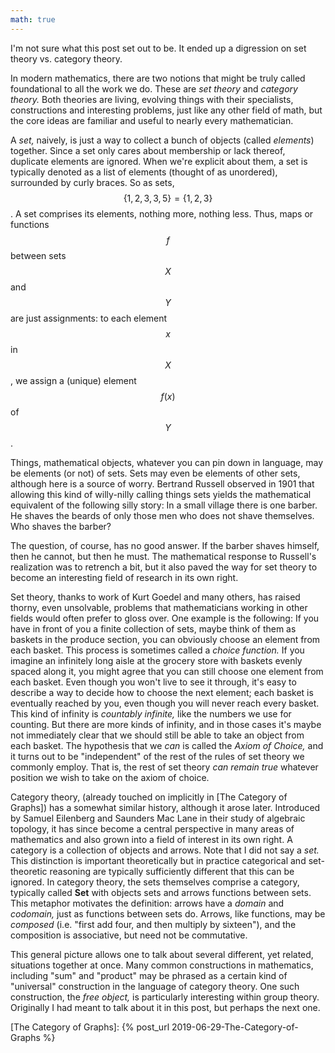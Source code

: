 ```yaml
---
math: true
---
```

I'm not sure what this post set out to be. It ended up a digression
on set theory vs. category theory.

In modern mathematics, there are two notions that might be truly called 
foundational to all the work we do. These are *set theory* and *category theory.*
Both theories are living, evolving things with their specialists, constructions
and interesting problems, just like any other field of math, 
but the core ideas are familiar and useful to nearly every mathematician.

A *set,* naively, is just a way to collect a bunch of objects (called *elements*)
together. Since a set only cares about membership or lack thereof, duplicate
elements are ignored. When we're explicit about them, a set is typically
denoted as a list of elements (thought of as unordered), surrounded by curly braces.
So as sets, $$\{1,2,3,3,5\} = \{1,2,3\}$$. A set comprises its elements, nothing more,
nothing less. Thus, maps or functions $$f$$ between sets $$X$$ and $$Y$$ are just
assignments: to each element $$x$$ in $$X$$, we assign a (unique) element $$f(x)$$
of $$Y$$. 

Things, mathematical objects, whatever you can pin down in language,
may be elements (or not) of sets. Sets may even be elements of other sets, although
here is a source of worry. Bertrand Russell observed in 1901 that allowing this
kind of willy-nilly calling things sets yields the mathematical equivalent of the
following silly story: In a small village there is one barber. He shaves the
beards of only those men who does not shave themselves. Who shaves the barber?

The question, of course, has no good answer. If the barber shaves himself, then
he cannot, but then he must. The mathematical response to Russell's realization
was to retrench a bit, but it also paved the way for set theory to become an 
interesting field of research in its own right.

Set theory, thanks to work of Kurt Goedel and many others, has raised thorny,
even unsolvable, problems that mathematicians working in other fields would often
prefer to gloss over. One example is the following: If you have in front of you
a finite collection of sets, maybe think of them as baskets in the produce section,
you can obviously choose an element from each basket. This process is sometimes
called a *choice function.* If you imagine an infinitely long aisle at the grocery
store with baskets evenly spaced along it, you might agree that you can still
choose one element from each basket. Even though you won't live to see it
through, it's easy to describe a way to decide how to choose the next element;
each basket is eventually reached by you, even though you will never reach 
every basket. This kind of infinity is *countably infinite,* like the numbers
we use for counting. But there are more kinds of infinity, and in those cases
it's maybe not immediately clear that we should still be able to take an object from
each basket. The hypothesis that we *can* is called the *Axiom of Choice,* and it
turns out to be "independent" of the rest of the rules of set theory we commonly employ.
That is, the rest of set theory *can remain true* whatever position we wish to take on
the axiom of choice.

Category theory, (already touched on implicitly in [The Category of Graphs]) has
a somewhat similar history, although it arose later. Introduced by Samuel Eilenberg
and Saunders Mac Lane in their study of algebraic topology, it has since become
a central perspective in many areas of mathematics and also grown into a field
of interest in its own right. A category is a collection of objects and arrows.
Note that I did not say a *set.* This distinction is important theoretically
but in practice categorical and set-theoretic reasoning are typically 
sufficiently different that this can be ignored. In category theory,
the sets themselves comprise a category, typically called **Set** with
objects sets and arrows functions between sets. This metaphor motivates
the definition: arrows have a *domain* and *codomain,* just as functions
between sets do. Arrows, like functions, may be *composed* (i.e.
"first add four, and then multiply by sixteen"), and the composition is
associative, but need not be commutative.

This general picture allows one to talk about several different, yet related,
situations together at once. Many common constructions in mathematics, including
"sum" and "product" may be phrased as a certain kind of "universal" construction
in the language of category theory. One such construction, the *free object,*
is particularly interesting within group theory. Originally I had meant to talk
about it in this post, but perhaps the next one.

[The Category of Graphs]: {% post_url 2019-06-29-The-Category-of-Graphs %}
